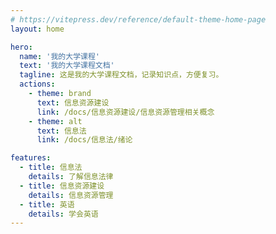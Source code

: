 ```yaml
---
# https://vitepress.dev/reference/default-theme-home-page
layout: home

hero:
  name: '我的大学课程'
  text: '我的大学课程文档'
  tagline: 这是我的大学课程文档，记录知识点，方便复习。
  actions:
    - theme: brand
      text: 信息资源建设
      link: /docs/信息资源建设/信息资源管理相关概念
    - theme: alt
      text: 信息法
      link: /docs/信息法/绪论

features:
  - title: 信息法
    details: 了解信息法律
  - title: 信息资源建设
    details: 信息资源管理
  - title: 英语
    details: 学会英语
---
```

